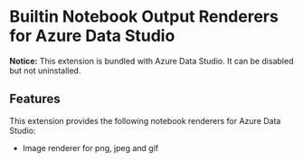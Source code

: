 # Builtin Notebook Output Renderers for Azure Data Studio

**Notice:** This extension is bundled with Azure Data Studio. It can be disabled but not uninstalled.

## Features

This extension provides the following notebook renderers for Azure Data Studio:

- Image renderer for png, jpeg and gif
